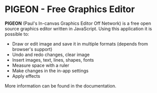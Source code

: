 # PIGEON - Free Graphics Editor
**PIGEON** (Paul's In-canvas Graphics Editor Off Network) is a free open source graphics editor written in JavaScript.
Using this application it is possible to:
- Draw or edit image and save it in multiple formats (depends from browser's support)
- Undo and redo changes, clear image
- Insert images, text, lines, shapes, fonts
- Measure space with a ruler
- Make changes in the in-app settings
- Apply effects

More information can be found in the documentation.